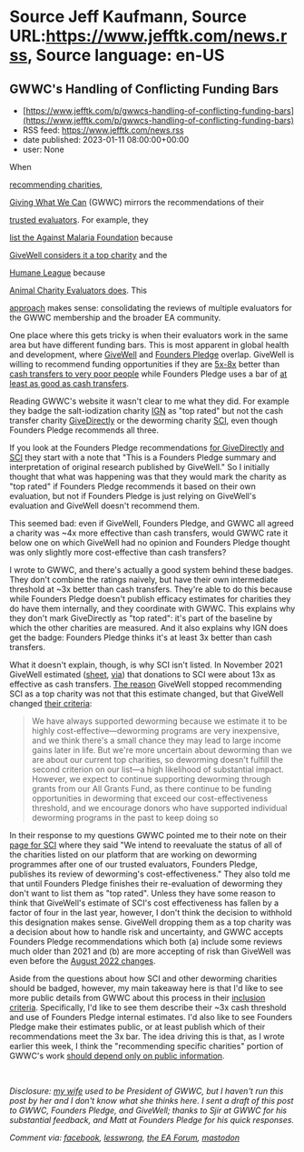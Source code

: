 # Source Jeff Kaufmann, Source URL:https://www.jefftk.com/news.rss, Source language: en-US

## GWWC's Handling of Conflicting Funding Bars
 - [https://www.jefftk.com/p/gwwcs-handling-of-conflicting-funding-bars](https://www.jefftk.com/p/gwwcs-handling-of-conflicting-funding-bars)
 - RSS feed: https://www.jefftk.com/news.rss
 - date published: 2023-01-11 08:00:00+00:00
 - user: None

<p><span>

When </span>

<a href="https://www.givingwhatwecan.org/inclusion-criteria">recommending
charities</a>, 

<a href="https://www.givingwhatwecan.org/">Giving What
We Can</a> (GWWC) mirrors the recommendations of their 

<a href="https://www.givingwhatwecan.org/trusted-evaluators">trusted
evaluators</a>.  For example, they 

<a href="https://www.givingwhatwecan.org/charities/against-malaria-foundation">list
the Against Malaria Foundation</a> because 

<a href="https://www.givewell.org/charities/amf">GiveWell considers it a
top charity</a> and the 

<a href="https://www.givingwhatwecan.org/charities/the-humane-league">Humane
League</a> because 

<a href="https://animalcharityevaluators.org/charity-review/the-humane-league/#comprehensive-review">Animal
Charity Evaluators does</a>.  This 

<a href="https://forum.effectivealtruism.org/posts/pp2jmWHyDK9sfC4Rh/evaluating-the-evaluators-gwwc-s-research-direction">approach</a>
makes sense: consolidating the reviews of multiple evaluators for
the GWWC membership and the broader EA community.



<p>

One place where this gets tricky is when their evaluators work in the
same area but have different funding bars.  This is most apparent in
global health and development, where <a href="https://www.givewell.org/">GiveWell</a> and <a href="https://founderspledge.com/">Founders Pledge</a> overlap.
GiveWell is willing to recommend funding opportunities if they are <a href="https://blog.givewell.org/2021/11/22/we-aim-to-cost-effectively-direct-around-1-billion-annually-by-2025/#What_our_funding_bar_has_been">5x-8x</a>
better than <a href="https://www.givedirectly.org/">cash transfers to
very poor people</a> while Founders Pledge uses a bar of <a href="https://forum.effectivealtruism.org/posts/ffmbLCzJctLac3rDu/strongminds-should-not-be-a-top-rated-charity-yet?commentId=asCgBvZbEEZvMqPxD">at
least as good as cash transfers</a>.

</p>

<p>

Reading GWWC's website it wasn't clear to me what they did.  For
example they badge the salt-iodization charity <a href="https://www.givingwhatwecan.org/charities/iodine-global-network">IGN</a>
as "top rated" but not the cash transfer charity <a href="https://www.givingwhatwecan.org/charities/givedirectly">GiveDirectly</a>
or the deworming charity <a href="https://www.givingwhatwecan.org/charities/sci-foundation">SCI</a>,
even though Founders Pledge recommends all three.

</p>

<p>

If you look at the Founders Pledge recommendations <a href="https://www.founderspledge.com/stories/alleviate-poverty-report-summary">for
GiveDirectly</a> <a href="https://founderspledge.com/stories/deworming-children-report-summary">and
SCI</a> they start with a note that "This is a Founders Pledge summary
and interpretation of original research published by GiveWell."  So I
initially thought that what was happening was that they would mark the
charity as "top rated" if Founders Pledge recommends it based on their
own evaluation, but not if Founders Pledge is just relying on
GiveWell's evaluation and GiveWell doesn't recommend them.

</p>

<p>

This seemed bad: even if GiveWell, Founders Pledge, and GWWC all agreed
a charity was ~4x more effective than cash transfers, would GWWC
rate it below one on which GiveWell had no opinion and Founders Pledge
thought was only slightly more cost-effective than cash transfers?

</p>

<p>

I wrote to GWWC, and there's actually a good system behind these
badges.  They don't combine the ratings naively, but have their own
intermediate threshold at ~3x better than cash transfers.  They're
able to do this because while Founders Pledge doesn't publish
efficacy estimates for charities they do have them internally, and
they coordinate with GWWC.  This explains why they don't mark
GiveDirectly as "top rated": it's part of the baseline by which the
other charities are measured.  And it also explains why IGN does get
the badge: Founders Pledge thinks it's at least 3x better than cash
transfers.

</p>

<p>

What it doesn't explain, though, is why SCI isn't listed.  In November
2021 GiveWell estimated (<a href="https://docs.google.com/spreadsheets/d/1Kq6iHSQFr3eRz1p9KclHuJTQiaJYkpViOyneSd9KCJc/edit#gid=1346718756">sheet</a>,
<a href="https://blog.givewell.org/2021/11/22/our-recommendations-for-giving-in-2021/#learn">via</a>)
that donations to SCI were about 13x as effective as cash transfers.
<a href="https://blog.givewell.org/2022/08/17/changes-to-top-charity-criteria/">The
reason</a> GiveWell stopped recommending SCI as a top charity was not
that this estimate changed, but that GiveWell changed <a href="https://www.givewell.org/how-we-work/criteria">their
criteria</a>:

</p>

<p>

</p>

<blockquote>

We have always supported deworming because we estimate it to be highly
cost-effective&#8212;deworming programs are very inexpensive, and we think
there's a small chance they may lead to large income gains later in
life. But we're more uncertain about deworming than we are about our
current top charities, so deworming doesn't fulfill the second
criterion on our list&#8212;a high likelihood of substantial
impact. However, we expect to continue supporting deworming through
grants from our All Grants Fund, as there continue to be funding
opportunities in deworming that exceed our cost-effectiveness
threshold, and we encourage donors who have supported individual
deworming programs in the past to keep doing so

</blockquote>



<p>

In their response to my questions GWWC pointed me to their note on
their <a href="https://www.givingwhatwecan.org/charities/sci-foundation">page
for SCI</a> where they said "We intend to reevaluate the status of all
of the charities listed on our platform that are working on deworming
programmes after one of our trusted evaluators, Founders Pledge,
publishes its review of deworming's cost-effectiveness."  They also
told me that until Founders Pledge finishes their re-evaluation of
deworming they don't want to list them as "top rated".  Unless they
have some reason to think that GiveWell's estimate of SCI's cost
effectiveness has fallen by a factor of four in the last year,
however, I don't think the decision to withhold this designation makes
sense.  GiveWell dropping them as a top charity was a decision about
how to handle risk and uncertainty, and GWWC accepts Founders Pledge
recommendations which both (a) include some reviews much older than
2021 and (b) are more accepting of risk than GiveWell was even before
the <a href="https://blog.givewell.org/2022/08/17/changes-to-top-charity-criteria/">August
2022 changes</a>.

</p>

<p>

Aside from the questions about how SCI and other deworming charities
should be badged, however, my main takeaway here is that I'd like to
see more public details from GWWC about this process in their <a href="https://www.givingwhatwecan.org/inclusion-criteria">inclusion
criteria</a>.  Specifically, I'd like to see them describe their ~3x
cash threshold and use of Founders Pledge internal estimates.  I'd
also like to see Founders Pledge make their estimates public, or at
least publish which of their recommendations meet the 3x bar.  The
idea driving this is that, as I wrote earlier this week, I think the
"recommending specific charities" portion of GWWC's work <a href="https://www.jefftk.com/p/gwwc-should-require-public-charity-evaluations">should depend
only on public information</a>.

</p>

<p>
<br />

<i>Disclosure: <a href="https://juliawise.net/">my wife</a> used to be
President of GWWC, but I haven't run this post by her and I don't know
what she thinks here.  I sent a draft of this post to GWWC, Founders
Pledge, and GiveWell; thanks to Sjir at GWWC for his substantial
feedback, and Matt at Founders Pledge for his quick responses.</i>

</p>

<p><i>Comment via: <a href="https://www.facebook.com/jefftk/posts/pfbid0eWL2vcMtnkfW4BebDsJMTjabYja1mS1v4GiAmW2U81AJj9j8P7T16FxTwPFeboWAl">facebook</a>, <a href="https://lesswrong.com/posts/dbJmWtuMdLn39AxbD">lesswrong</a>, <a href="https://forum.effectivealtruism.org/posts/XK8zrpoyPGkEyKDKv">the EA Forum</a>, <a href="https://mastodon.mit.edu/@jefftk/109672453070881170">mastodon</a></i></p>
